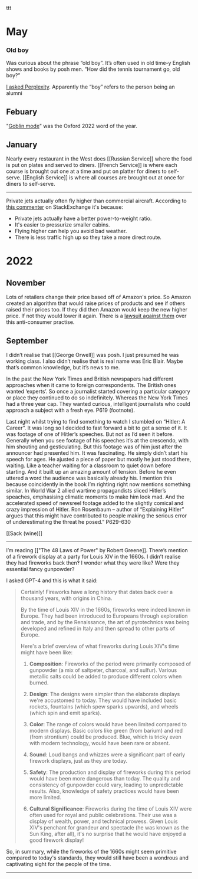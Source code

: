 ttt
# May

### Old boy

Was curious about the phrase “old boy”. It’s often used in old time-y English shows and books by posh men. “How did the tennis tournament go, old boy?” 

[I asked Perplexity](https://www.perplexity.ai/search/Where-does-the-RtVDl281SdiryNt0yNfrdA). Apparently the “boy” refers to the person being an alumni 

## Febuary

"[Goblin mode](https://www.theguardian.com/science/2022/dec/05/goblin-mode-new-oxford-word-of-the-year)" was the Oxford 2022 word of the year.

## January

Nearly every restaurant in the West does [[Russian Service]] where the food is put on plates and served to diners. [[French Service]] is where each course is brought out one at a time and put on platter for diners to self-serve. [[English Service]] is where all courses are brought out at once for diners to self-serve.

***

Private jets actually often fly higher than commercial aircraft. According to [this commenter](https://aviation.stackexchange.com/a/67378) on StackExchange it's because:
- Private jets actually have a better power-to-weight ratio.
- It's easier to pressurize smaller cabins.
- Flying higher can help you avoid bad weather.
- There is less traffic high up so they take a more direct route.

# 2022

## November

Lots of retailers change their price based off of Amazon's price. So Amazon created an algorithm that would raise prices of products and see if others raised their prices too. If they did then Amazon would keep the new higher price. If not they would lower it again. There is a [lawsuit against them](https://techcrunch.com/2023/11/02/unredacted-ftc-suit-shows-project-nessie-price-raising-algorithm-made-amazon-1-4b/?utm_source=ceoreport.beehiiv.com&utm_medium=newsletter&utm_campaign=thursday-november-2nd&guccounter=1) over this anti-consumer practise.

## September

I didn’t realise that [[George Orwell]] was posh. I just presumed he was working class. I also didn’t realise that is real name was Eric Blair. Maybe that’s common knowledge, but it’s news to me.

In the past the New York Times and British newspapers had different approaches when it came to foreign correspondents. The British ones wanted ‘experts’.  So once a journalist started covering a particular category or place they continued to do so indefinitely. Whereas the New York Times had a three year cap. They wanted curious, intelligent journalists who could approach a subject with a fresh eye. P619 (footnote).

Last night whilst trying to find something to watch I stumbled on “Hitler: A Career”. It was long so I decided to fast forward a bit to get a sense of it. It was footage of one of Hitler’s speeches. But not as I’d seen it before. Generally when you see footage of his speeches it’s at the crescendo, with him shouting and gesticulating. But this footage was of him just after the announcer had presented him. It was fascinating. He simply didn’t start his speech for ages. He ajusted a piece of paper but mostly he just stood there, waiting. Like a teacher waiting for a classroom to quiet down before starting. And it built up an amazing amount of tension. Before he even uttered a word the audience was basically already his. I mention this because coincidently in the book I’m righting right now mentions something similar. In World War 2 allied wartime propagandists sliced Hitler’s speaches, emphasising climatic moments to make him look mad. And the accelerated speed of newsreel footage added to the slightly comical and crazy impression of Hitler. Ron Rosenbaum – author of “Explaining Hitler”  argues that this might have contributed to people making the serious error of underestimating the threat he posed.” P629-630

[[Sack (wine)]]

***

I’m reading [["The 48 Laws of Power" by Robert Greene]]. There’s mention of a firework display at a party for Louis XIV in the 1660s. I didn’t realise they had fireworks back then‽ I wonder what they were like? Were they essential fancy gunpowder?

I asked GPT-4 and this is what it said:

> Certainly! Fireworks have a long history that dates back over a thousand years, with origins in China.
>
> By the time of Louis XIV in the 1660s, fireworks were indeed known in Europe. They had been introduced to Europeans through exploration and trade, and by the Renaissance, the art of pyrotechnics was being developed and refined in Italy and then spread to other parts of Europe.
> 
> Here's a brief overview of what fireworks during Louis XIV's time might have been like:
>
>1. **Composition**: Fireworks of the period were primarily composed of gunpowder (a mix of saltpeter, charcoal, and sulfur). Various metallic salts could be added to produce different colors when burned.
>
>2. **Design**: The designs were simpler than the elaborate displays we're accustomed to today. They would have included basic rockets, fountains (which spew sparks upwards), and wheels (which spin and emit sparks).
>
>3. **Color**: The range of colors would have been limited compared to modern displays. Basic colors like green (from barium) and red (from strontium) could be produced. Blue, which is tricky even with modern technology, would have been rare or absent.
>
>4. **Sound**: Loud bangs and whizzes were a significant part of early firework displays, just as they are today.
>
>5. **Safety**: The production and display of fireworks during this period would have been more dangerous than today. The quality and consistency of gunpowder could vary, leading to unpredictable results. Also, knowledge of safety practices would have been more limited.
>
>6. **Cultural Significance**: Fireworks during the time of Louis XIV were often used for royal and public celebrations. Their use was a display of wealth, power, and technical prowess. Given Louis XIV's penchant for grandeur and spectacle (he was known as the Sun King, after all), it's no surprise that he would have enjoyed a good firework display!
>
 So, in summary, while the fireworks of the 1660s might seem primitive compared to today's standards, they would still have been a wondrous and captivating sight for the people of the time.

***

